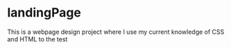 # landingPage

This is a webpage design project where I use my current knowledge of CSS and HTML to the test
